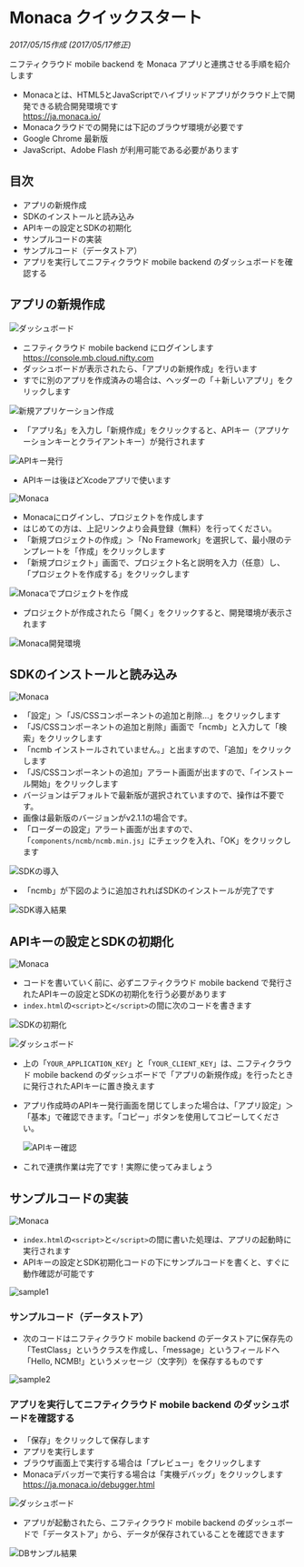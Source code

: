 # Monaca クイックスタート
_2017/05/15作成 (2017/05/17修正)_

ニフティクラウド mobile backend を Monaca アプリと連携させる手順を紹介します

* Monacaとは、HTML5とJavaScriptでハイブリッドアプリがクラウド上で開発できる統合開発環境です<br>https://ja.monaca.io/
* Monacaクラウドでの開発には下記のブラウザ環境が必要です
 * Google Chrome 最新版
* JavaScript、Adobe Flash が利用可能である必要があります

## 目次
* アプリの新規作成
* SDKのインストールと読み込み
* APIキーの設定とSDKの初期化
* サンプルコードの実装
 * サンプルコード（データストア）
 * アプリを実行してニフティクラウド mobile backend のダッシュボードを確認する

<div style="page-break-before:always"></div>

## アプリの新規作成

![ダッシュボード](/common_image/icon_dashboard.png)

* ニフティクラウド mobile backend にログインします<br>https://console.mb.cloud.nifty.com
* ダッシュボードが表示されたら、「アプリの新規作成」を行います
* すでに別のアプリを作成済みの場合は、ヘッダーの「＋新しいアプリ」をクリックします

 ![新規アプリケーション作成](/common_image/create_app.png)


* 「アプリ名」を入力し「新規作成」をクリックすると、APIキー（アプリケーションキーとクライアントキー）が発行されます

 ![APIキー発行](/common_image/create_app2.png)

* APIキーは後ほどXcodeアプリで使います

<div style="page-break-before:always"></div>

![Monaca](/common_image/icon_monaca.png)

* Monacaにログインし、プロジェクトを作成します
 * はじめての方は、上記リンクより会員登録（無料）を行ってください。
* 「新規プロジェクトの作成」＞「No Framework」を選択して、最小限のテンプレートを「作成」をクリックします
* 「新規プロジェクト」画面で、プロジェクト名と説明を入力（任意）し、「プロジェクトを作成する」をクリックします

 ![Monacaでプロジェクトを作成](/quickstart_Monaca/image/monaca01.png)

* プロジェクトが作成されたら「開く」をクリックすると、開発環境が表示されます

 ![Monaca開発環境](/quickstart_Monaca/image/monaca02.png)

<div style="page-break-before:always"></div>

## SDKのインストールと読み込み

![Monaca](/common_image/icon_monaca.png)

* 「設定」＞「JS/CSSコンポーネントの追加と削除...」をクリックします
* 「JS/CSSコンポーネントの追加と削除」画面で「ncmb」と入力して「検索」をクリックします
* 「ncmb インストールされていません。」と出ますので、「追加」をクリックします
* 「JS/CSSコンポーネントの追加」アラート画面が出ますので、「インストール開始」をクリックします
 * バージョンはデフォルトで最新版が選択されていますので、操作は不要です。
 * 画像は最新版のバージョンがv2.1.1の場合です。
* 「ローダーの設定」アラート画面が出ますので、「`components/ncmb/ncmb.min.js`」にチェックを入れ、「OK」をクリックします

 ![SDKの導入](/quickstart_Monaca/image/monaca03.png)

<div style="page-break-before:always"></div>

* 「ncmb」が下図のように追加されればSDKのインストールが完了です

 ![SDK導入結果](/quickstart_Monaca/image/monaca04.png)

<div style="page-break-before:always"></div>

## APIキーの設定とSDKの初期化

![Monaca](/common_image/icon_monaca.png)

* コードを書いていく前に、必ずニフティクラウド mobile backend で発行されたAPIキーの設定とSDKの初期化を行う必要があります
* `index.html`の`<script>`と`</script>`の間に次のコードを書きます

 ![SDKの初期化](/quickstart_Monaca/image/sdk_init.png)

![ダッシュボード](/common_image/icon_dashboard.png)

* 上の「`YOUR_APPLICATION_KEY`」と「`YOUR_CLIENT_KEY`」は、ニフティクラウド mobile backend のダッシュボードで「アプリの新規作成」を行ったときに発行されたAPIキーに置き換えます
 * アプリ作成時のAPIキー発行画面を閉じてしまった場合は、「アプリ設定」＞「基本」で確認できます。「コピー」ボタンを使用してコピーしてください。

   ![APIキー確認](/common_image/check_apikey.png)

* これで連携作業は完了です！実際に使ってみましょう

<div style="page-break-before:always"></div>

## サンプルコードの実装

![Monaca](/common_image/icon_monaca.png)

* `index.html`の`<script>`と`</script>`の間に書いた処理は、アプリの起動時に実行されます
* APIキーの設定とSDK初期化コードの下にサンプルコードを書くと、すぐに動作確認が可能です

 ![sample1](/quickstart_Monaca/image/sample1.png)


<div style="page-break-before:always"></div>

### サンプルコード（データストア）

* 次のコードはニフティクラウド mobile backend のデータストアに保存先の「TestClass」というクラスを作成し、「message」というフィールドへ「Hello, NCMB!」というメッセージ（文字列）を保存するものです

 ![sample2](/quickstart_Monaca/image/sample2.png)

<div style="page-break-before:always"></div>

### アプリを実行してニフティクラウド mobile backend のダッシュボードを確認する

* 「保存」をクリックして保存します
* アプリを実行します
 * ブラウザ画面上で実行する場合は「プレビュー」をクリックします
 * Monacaデバッガーで実行する場合は「実機デバッグ」をクリックします<br>https://ja.monaca.io/debugger.html

![ダッシュボード](/common_image/icon_dashboard.png)

* アプリが起動されたら、ニフティクラウド mobile backend のダッシュボードで「データストア」から、データが保存されていることを確認できます

 ![DBサンプル結果](/common_image/dbdemo.png)
